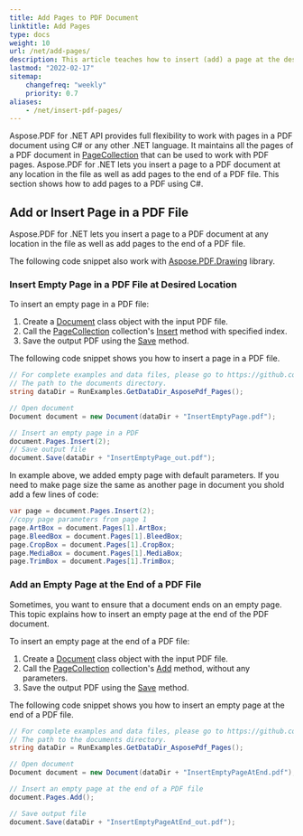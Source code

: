 ```yaml
---
title: Add Pages to PDF Document
linktitle: Add Pages
type: docs
weight: 10
url: /net/add-pages/
description: This article teaches how to insert (add) a page at the desired location PDF file. Learn how to move, remove (delete) pages from a PDF file using C#.
lastmod: "2022-02-17"
sitemap:
    changefreq: "weekly"
    priority: 0.7
aliases:
    - /net/insert-pdf-pages/
---
```

<script type="application/ld+json">
{
    "@context": "https://schema.org",
    "@type": "TechArticle",
    "headline": "Add Pages in PDF with C#",
    "alternativeHeadline": "How to add Pages in PDF document",
    "author": {
        "@type": "Person",
        "name":"Anastasiia Holub",
        "givenName": "Anastasiia",
        "familyName": "Holub",
        "url":"https://www.linkedin.com/in/anastasiia-holub-750430225/"
    },
    "genre": "pdf document generation",
    "keywords": "pdf, c#, add pdf page, insert pdf page",
    "wordcount": "302",
    "proficiencyLevel":"Beginner",
    "publisher": {
        "@type": "Organization",
        "name": "Aspose.PDF Doc Team",
        "url": "https://products.aspose.com/pdf",
        "logo": "https://www.aspose.cloud/templates/aspose/img/products/pdf/aspose_pdf-for-net.svg",
        "alternateName": "Aspose",
        "sameAs": [
            "https://facebook.com/aspose.pdf/",
            "https://twitter.com/asposepdf",
            "https://www.youtube.com/channel/UCmV9sEg_QWYPi6BJJs7ELOg/featured",
            "https://www.linkedin.com/company/aspose",
            "https://stackoverflow.com/questions/tagged/aspose",
            "https://aspose.quora.com/",
            "https://aspose.github.io/"
        ],
        "contactPoint": [
            {
                "@type": "ContactPoint",
                "telephone": "+1 903 306 1676",
                "contactType": "sales",
                "areaServed": "US",
                "availableLanguage": "en"
            },
            {
                "@type": "ContactPoint",
                "telephone": "+44 141 628 8900",
                "contactType": "sales",
                "areaServed": "GB",
                "availableLanguage": "en"
            },
            {
                "@type": "ContactPoint",
                "telephone": "+61 2 8006 6987",
                "contactType": "sales",
                "areaServed": "AU",
                "availableLanguage": "en"
            }
        ]
    },
    "url": "/net/add-pages/",
    "mainEntityOfPage": {
        "@type": "WebPage",
        "@id": "/net/add-pages/"
    },
    "dateModified": "2022-02-04",
    "description": "This article teaches how to insert (add) a page at the desired location PDF file. Learn how to move, remove (delete) pages from a PDF file using C#."
}
</script>

Aspose.PDF for .NET API provides full flexibility to work with pages in a PDF document using C# or any other .NET language. It maintains all the pages of a PDF document in [PageCollection](https://reference.aspose.com/pdf/net/aspose.pdf/pagecollection) that can be used to work with PDF pages.
Aspose.PDF for .NET lets you insert a page to a PDF document at any location in the file as well as add pages to the end of a PDF file.
This section shows how to add pages to a PDF using C#.

## Add or Insert Page in a PDF File

Aspose.PDF for .NET lets you insert a page to a PDF document at any location in the file as well as add pages to the end of a PDF file.

The following code snippet also work with [Aspose.PDF.Drawing](/pdf/net/drawing/) library.

### Insert Empty Page in a PDF File at Desired Location

To insert an empty page in a PDF file:

1. Create a [Document](https://reference.aspose.com/pdf/net/aspose.pdf/document) class object with the input PDF file.
1. Call the [PageCollection](https://reference.aspose.com/pdf/net/aspose.pdf/pagecollection) collection's [Insert](https://reference.aspose.com/pdf/net/aspose.pdf/pagecollection/methods/insert) method with specified index.
1. Save the output PDF using the [Save](https://reference.aspose.com/pdf/net/aspose.pdf.document/save/methods/4) method.

The following code snippet shows you how to insert a page in a PDF file.

```cs
// For complete examples and data files, please go to https://github.com/aspose-pdf/Aspose.PDF-for-.NET
// The path to the documents directory.
string dataDir = RunExamples.GetDataDir_AsposePdf_Pages();

// Open document
Document document = new Document(dataDir + "InsertEmptyPage.pdf");

// Insert an empty page in a PDF
document.Pages.Insert(2);
// Save output file
document.Save(dataDir + "InsertEmptyPage_out.pdf");
```

In example above, we added empty page with default parameters. If you need to make page size the same as another page in document you shold add
a few lines of code:

```cs
var page = document.Pages.Insert(2);
//copy page parameters from page 1
page.ArtBox = document.Pages[1].ArtBox;
page.BleedBox = document.Pages[1].BleedBox;
page.CropBox = document.Pages[1].CropBox;
page.MediaBox = document.Pages[1].MediaBox;
page.TrimBox = document.Pages[1].TrimBox;
```

### Add an Empty Page at the End of a PDF File

Sometimes, you want to ensure that a document ends on an empty page. This topic explains how to insert an empty page at the end of the PDF document.

To insert an empty page at the end of a PDF file:

1. Create a [Document](https://reference.aspose.com/pdf/net/aspose.pdf/document) class object with the input PDF file.
1. Call the [PageCollection](https://reference.aspose.com/pdf/net/aspose.pdf/pagecollection) collection's [Add](https://reference.aspose.com/pdf/net/aspose.pdf.pagecollection/add/methods/1) method, without any parameters.
1. Save the output PDF using the [Save](https://reference.aspose.com/pdf/net/aspose.pdf.document/save/methods/4) method.

The following code snippet shows you how to insert an empty page at the end of a PDF file.

```cs
// For complete examples and data files, please go to https://github.com/aspose-pdf/Aspose.PDF-for-.NET
// The path to the documents directory.
string dataDir = RunExamples.GetDataDir_AsposePdf_Pages();

// Open document
Document document = new Document(dataDir + "InsertEmptyPageAtEnd.pdf");

// Insert an empty page at the end of a PDF file
document.Pages.Add();

// Save output file
document.Save(dataDir + "InsertEmptyPageAtEnd_out.pdf");
```

<script type="application/ld+json">
{
    "@context": "http://schema.org",
    "@type": "SoftwareApplication",
    "name": "Aspose.PDF for .NET Library",
    "image": "https://www.aspose.cloud/templates/aspose/img/products/pdf/aspose_pdf-for-net.svg",
    "url": "https://www.aspose.com/",
    "publisher": {
        "@type": "Organization",
        "name": "Aspose.PDF",
        "url": "https://products.aspose.com/pdf",
        "logo": "https://www.aspose.cloud/templates/aspose/img/products/pdf/aspose_pdf-for-net.svg",
        "alternateName": "Aspose",
        "sameAs": [
            "https://facebook.com/aspose.pdf/",
            "https://twitter.com/asposepdf",
            "https://www.youtube.com/channel/UCmV9sEg_QWYPi6BJJs7ELOg/featured",
            "https://www.linkedin.com/company/aspose",
            "https://stackoverflow.com/questions/tagged/aspose",
            "https://aspose.quora.com/",
            "https://aspose.github.io/"
        ],
        "contactPoint": [
            {
                "@type": "ContactPoint",
                "telephone": "+1 903 306 1676",
                "contactType": "sales",
                "areaServed": "US",
                "availableLanguage": "en"
            },
            {
                "@type": "ContactPoint",
                "telephone": "+44 141 628 8900",
                "contactType": "sales",
                "areaServed": "GB",
                "availableLanguage": "en"
            },
            {
                "@type": "ContactPoint",
                "telephone": "+61 2 8006 6987",
                "contactType": "sales",
                "areaServed": "AU",
                "availableLanguage": "en"
            }
        ]
    },
    "offers": {
        "@type": "Offer",
        "price": "1199",
        "priceCurrency": "USD"
    },
    "applicationCategory": "PDF Manipulation Library for .NET",
    "downloadUrl": "https://www.nuget.org/packages/Aspose.PDF/",
    "operatingSystem": "Windows, MacOS, Linux",
    "screenshot": "https://docs.aspose.com/pdf/net/create-pdf-document/screenshot.png",
    "softwareVersion": "2022.1",
    "aggregateRating": {
        "@type": "AggregateRating",
        "ratingValue": "5",
        "ratingCount": "16"
    }
}
</script>
